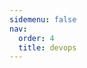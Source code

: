 ```yaml
---
sidemenu: false
nav:
  order: 4
  title: devops
---
```


<code src="../packages/devops/src/demos/basic.tsx" />
